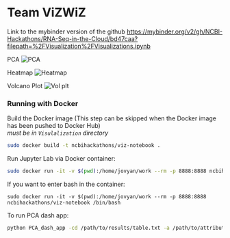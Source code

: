 # Team ViZWiZ

Link to the mybinder version of the github
https://mybinder.org/v2/gh/NCBI-Hackathons/RNA-Seq-in-the-Cloud/bd47caa?filepath=%2FVisualization%2FVisualizations.ipynb

PCA
![PCA](https://github.com/NCBI-Hackathons/RNA-Seq-in-the-Cloud/blob/master/Visualization/3D_pca.PNG)

Heatmap
![Heatmap](https://github.com/NCBI-Hackathons/RNA-Seq-in-the-Cloud/blob/master/Visualization/interactive_heatmap.PNG)

Volcano Plot
![Vol plt](https://github.com/NCBI-Hackathons/RNA-Seq-in-the-Cloud/blob/master/Visualization/basic_heatmap.PNG)


### Running with Docker

Build the Docker image (This step can be skipped when the Docker image has been pushed to Docker Hub)  
*must be in `Visulalization` directory*
```bash
sudo docker build -t ncbihackathons/viz-notebook .
```

Run Jupyter Lab via Docker container:
```bash
sudo docker run -it -v $(pwd):/home/jovyan/work --rm -p 8888:8888 ncbihackathons/viz-notebook jupyter-lab
```

If you want to enter bash in the container:
```
sudo docker run -it -v $(pwd):/home/jovyan/work --rm -p 8888:8888 ncbihackathons/viz-notebook /bin/bash
```
To run PCA dash app:
```bash
python PCA_dash_app -cd /path/to/results/table.txt -a /path/to/attributes/table.txt -m metadata
```
